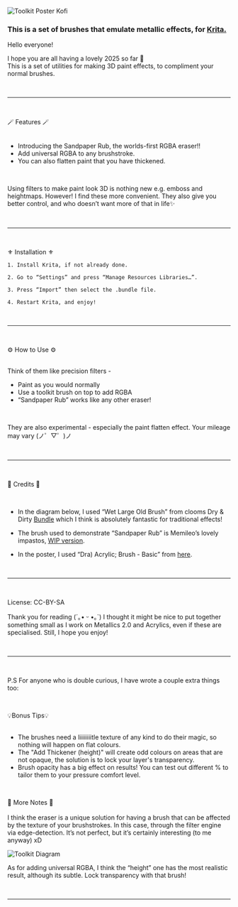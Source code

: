 ![Toolkit Poster Kofi](https://github.com/user-attachments/assets/a37195ec-c34e-439e-8621-726f87fd819f)

### This is a set of brushes that emulate metallic effects, for [Krita.](https://github.com/KDE/krita)

Hello everyone!

I hope you are all having a lovely 2025 so far :space_invader:
<br>
This is a set of utilities for making 3D paint effects, to compliment your normal brushes.

<br>
<hr>
<br>

:magic_wand: Features :magic_wand:
<br>
<br>

*    Introducing the Sandpaper Rub, the worlds-first RGBA eraser!!
*    Add universal RGBA to any brushstroke.
*    You can also flatten paint that you have thickened.

<br>

Using filters to make paint look 3D is nothing new e.g. emboss and heightmaps. However! I find these more convenient. They also give you better control, and who doesn’t want more of that in life✨

<br>
<hr>
<br>

⚜️ Installation ⚜️

    1. Install Krita, if not already done.
    
    2. Go to “Settings” and press “Manage Resources Libraries…”.
    
    3. Press “Import” then select the .bundle file.
    
    4. Restart Krita, and enjoy!
    
<br>
<hr>
<br>

:gear: How to Use :gear:
<br>
<br>

Think of them like precision filters -
<br>
  * Paint as you would normally
  * Use a toolkit brush on top to add RGBA
  * “Sandpaper Rub” works like any other eraser!
<br>

They are also experimental - especially the paint flatten effect. Your mileage may vary (ノ゜▽゜)ノ

<br>
<hr>
<br>

:blue_heart: Credits :blue_heart:

<br>

  *  In the diagram below, I used “Wet Large Old Brush” from clooms Dry & Dirty [Bundle](https://krita-artists.org/t/dry-dirty-bundle/82826) which I think is absolutely fantastic for traditional effects!

  *  The brush used to demonstrate “Sandpaper Rub” is Memileo’s lovely impastos, [WIP version](https://krita-artists.org/t/rotating-light-brushtips-wip/64930).

  *  In the poster, I used “Dra) Acrylic; Brush - Basic” from [here](https://ko-fi.com/s/34855720b1).

<br>
<hr>
<br>

License: CC-BY-SA

Thank you for reading (´｡• ᵕ •｡`) I thought it might be nice to put together something small as I work on Metallics 2.0 and Acrylics, even if these are specialised. Still, I hope you enjoy!

<br>
<hr>
<br>

P.S For anyone who is double curious, I have wrote a couple extra things too:

<br>

💡Bonus Tips💡
<br>
<br>
* The brushes need a liiiiiiiitle texture of any kind to do their magic, so nothing will happen on flat colours.
* The "Add Thickener (height)" will create odd colours on areas that are not opaque, the solution is to lock your layer's transparency.
* Brush opacity has a big effect on results! You can test out different % to tailor them to your pressure comfort level.
<br>

🧪 More Notes 🧪
<br>
<br>
I think the eraser is a unique solution for having a brush that can be affected by the texture of your brushstrokes. In this case, through the filter engine via edge-detection. It’s not perfect, but it’s certainly interesting (to me anyway) xD

![Toolkit Diagram](https://github.com/user-attachments/assets/93264b8c-cf89-41c8-8d2b-2b3ddb8b1580)

As for adding universal RGBA, I think the “height” one has the most realistic result, although its subtle. Lock transparency with that brush!

<br>
<hr>
<br>
